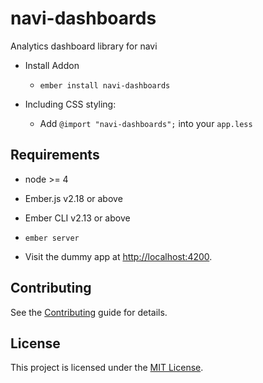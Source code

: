 # navi-dashboards

Analytics dashboard library for navi

- Install Addon

  - `ember install navi-dashboards`

- Including CSS styling:
  - Add `@import "navi-dashboards";` into your `app.less`

## Requirements

- node >= 4

- Ember.js v2.18 or above
- Ember CLI v2.13 or above

- `ember server`
- Visit the dummy app at [http://localhost:4200](http://localhost:4200).

## Contributing

See the [Contributing](CONTRIBUTING.md) guide for details.

## License

This project is licensed under the [MIT License](LICENSE.md).
